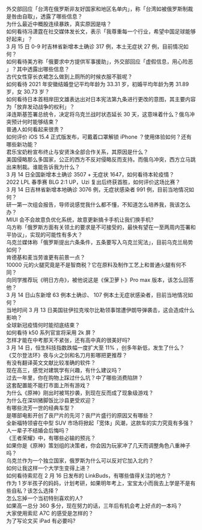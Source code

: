 外交部回应「台湾在俄罗斯非友好国家和地区名单内」，称「台湾如被俄罗斯制裁是咎由自取」，透露了哪些信息？  
为什么最近中概股连续暴跌，真实原因是啥？  
如何看待冯潇霆在社交媒体发长文，表示「我尊重每一个行业，希望中国足球能够好起来」？  
3 月 15 日 0-9 时吉林省新增本土确诊 317 例，本土无症状 27 例，目前情况如何？  
如何看待美方称「俄要求中方提供军事援助」，外交部回应「虚假信息，用心险恶 」？其中透露出哪些信息？  
古代女性穿长衣裙怎么做到上厕所的时候衣服不脏呢？  
如何看待 2021 年安徽结婚登记平均年龄为 33.31 岁，初婚平均年龄为男 31.89 岁，女 30.73 岁？  
如何看待日本首相岸田文雄表达出对日本宪法第九条进行更改的意图，其主要内容为「放弃发动战争的权利」？  
泽连斯基签署总统令，决定将乌克兰战时状态延长 30 天，这意味着什么？俄乌冲突预计何时能够结束？  
普通人如何看起来很贵？  
如何评价 iOS 15.4 正式版发布，可戴着口罩解锁 iPhone ？使用体验如何？还有哪些新功能？  
君乐宝奶粉宣布终止与安贤洙全部合作关系，其原因是什么？  
美国侵略那么多国家，公正的西方不反对侵略反而支持。而俄乌冲突，西方立马跳出来制裁。谁能告诉我为什么？  
3 月 14 日全国新增本土确诊 3507 + 无症状 1647，如何看待本轮疫情？  
2022 LPL 春季赛 BLG 2:1 UP，Uzi 复出后终获首胜，如何评价这场比赛？  
3 月 14 日吉林省新增本地确诊 3076 例，无症状感染者 991 例，目前当地情况如何？  
研一第一次组会报告，导师说感觉我什么都不懂，不知道怎么培养我，我该怎么办？  
MIUI 会不会故意负优化系统，故意更新搞卡手机让我们换手机?  
乌方称「俄罗斯方面有关领土的要求是不可接受的，最快有望在一至两周内签署和平协议」，实现的可能性有多大？  
乌克兰媒体称「俄罗斯提出六条条件，五条要写入乌克兰宪法」，目前乌克兰局势如何？  
肯德基和麦当劳谁更有前景一点？  
10000 元的火腿究竟是不是智商税？它在原料及制作工艺上和普通火腿有何不同？  
向同学推荐玩《明日方舟》，被他说这是《保卫萝卜》Pro max 版本，该怎么回答他？  
3 月 14 日山东新增 63 例本土确诊、 107 例本土无症状感染者，目前当地情况如何？  
当地时间 3 月 13 日美国驻伊拉克埃尔比勒领事馆遭伊朗导弹袭击，这会造成什么影响？  
全球新冠疫情何时能彻底结束？  
如何看待 k50 系列官宣将采用 2k 屏？  
怎样才能在中考那天不紧张，还有高中真的很美好吗?  
3 月 14 日，恒生科技指数跌幅一度扩大至 11% ，创多年新低，发生了什么？  
《艾尔登法环》夜与火之剑和名刀月影哪把更推荐？  
有没有翻译英文文献比较准确的软件？  
现在高三，感觉对建筑学有兴趣，有什么建议吗？  
过去一年里，你在购物上踩过什么坑？中了哪些消费陷阱？  
这套配置能不能打市面上所有游戏？  
为什么《原神》刚出时被骂抄袭，到现在反而成了现象级游戏？  
为什么在深圳猪脚饭比沙县更受欢迎？  
有哪些流芳一世的经典车型？  
是哪部电影开创了丧尸片的先河？丧尸片盛行的原因又有哪些？  
全新福特领睿在中型 SUV 市场将掀起「宽体」风潮，这款车的实力究竟有多强？  
人一辈子不结婚会后悔吗？  
《王者荣耀》中，有哪些必输的预兆？  
如果你是《原神》策划组的决策者，你会因为玩家冲了几天而调整角色八重神子吗？  
乌克兰作为一个独立国家，俄罗斯为什么可以反对它加入北约？  
如何让我这样一个大学生变得上进？  
如何看待索尼在 2 月 16 日发布的 LinkBuds，有哪些值得关注的地方？  
作为 1 岁半孩子的妈妈，计划考研，如果明年考上，宝宝太小而我去上学是不是有些自私？该怎么选择？  
怎么忘掉一个当初特别喜欢的人?  
如果高一总分 360 多分，现在努力的话，三年后有机会考上好点的一本吗？  
大家使用索尼 A7C 的感受是怎样的？  
为了写论文买 iPad 有必要吗?  
